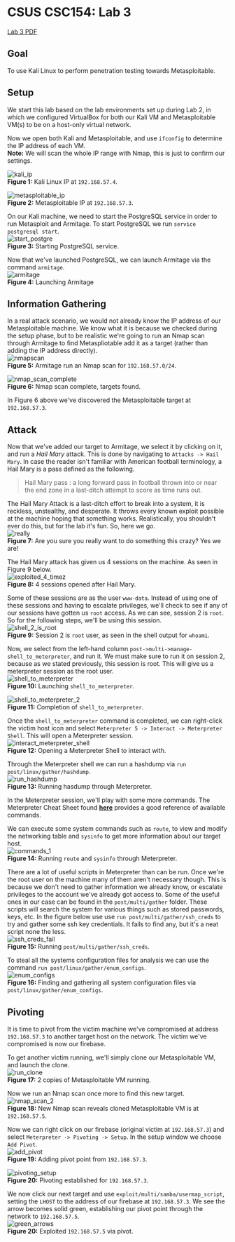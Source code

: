 # CSUS CSC154: Lab 3
[Lab 3 PDF](./writeup/pdf/CSC154_Lab3_Ryan_Kozak.pdf)

## Goal  
To use Kali Linux to perform penetration testing towards Metasploitable.  

## Setup  
We start this lab based on the lab environments set up during Lab 2, in which we configured VirtualBox for both our Kali VM and Metasploitable VM(s) to be on a host-only virtual network.  

Now we open both Kali and Metasploitable, and use `ifconfig` to determine the IP address of each VM.  
**Note:** We will scan the whole IP range with Nmap, this is just to confirm our settings.    

![kali_ip](./writeup/images/kali_ip.png)  
**Figure 1:** Kali Linux IP at `192.168.57.4`.  

![metasploitable_ip](./writeup/images/metasploitable_ip.png)  
**Figure 2:** Metasploitable IP at `192.168.57.3`.  


On our Kali machine, we need to start the PostgreSQL service in order to run Metasploit and Armitage. To start PostgreSQL we run `service postgresql start`.  
![start_postgre](./writeup/images/start_postgre.png)  
**Figure 3:** Starting PostgreSQL service.  

Now that we've launched PostgreSQL, we can launch Armitage via the command `armitage`.  
![armitage](./writeup/images/armitage.png)  
**Figure 4:** Launching Armitage  

## Information Gathering  
In a real attack scenario, we would not already know the IP address of our Metasploitable machine. We know what it is because we checked during the setup phase, but to be realistic we're going to run an Nmap scan through Armitage to find Metaspliotable add it as a target (rather than adding the IP address directly).  
![nmapscan](./writeup/images/nmapscan.png)  
**Figure 5:** Armitage run an Nmap scan for `192.168.57.0/24`.  

![nmap_scan_complete](./writeup/images/nmap_scan_complete.png)  
**Figure 6:** Nmap scan complete, targets found.

In Figure 6 above we've discovered the Metasploitable target at `192.168.57.3`.  

## Attack  
Now that we've added our target to Armitage, we select it by clicking on it, and run a *Hail Mary* attack. This is done by navigating to `Attacks -> Hail Mary`. In case the reader isn't familiar with American football terminology, a Hail Mary is a pass defined as the following.
> Hail Mary pass : a long forward pass in football thrown into or near the end zone in a last-ditch attempt to score as time runs out.

The Hail Mary Attack is a last-ditch effort to break into a system, it is reckless, unstealthy, and desperate. It throws every known exploit possible at the machine hoping that something works. Realistically, you shouldn't ever do this, but for the lab it's fun.  So, here we go.  
![really](./writeup/images/really.png)  
**Figure 7:** Are you sure you really want to do something this crazy? Yes we are!    

The Hail Mary attack has given us 4 sessions on the machine. As seen in Figure 9 below.  
![exploited_4_timez](./writeup/images/exploited_4_timez.png)  
**Figure 8:** 4 sessions opened after Hail Mary.  

Some of these sessions are as the user `www-data`. Instead of using one of these sessions and having to escalate privileges, we'll check to see if any of our sessions have gotten us `root` access. As we can see, session 2 is `root`.  So for the following steps, we'll be using this session.  
![shell_2_is_root](./writeup/images/shell_2_is_root.png)  
**Figure 9:** Session 2 is `root` user, as seen in the shell output for `whoami`.  

Now, we select from the left-hand column `post->multi->manage-shell_to_meterpreter`, and run it. We must make sure to run it on session 2, because as we stated previously, this session is root. This will give us a meterpreter session as the root user.  
![shell_to_meterpreter](./writeup/images/shell_to_meterpreter.png)  
**Figure 10:** Launching `shell_to_meterpreter`.  

![shell_to_meterpreter_2](./writeup/images/shell_to_meterpreter_2.png)  
**Figure 11:** Completion of `shell_to_meterpreter`.

Once the `shell_to_meterpreter` command is completed, we can right-click the victim host icon and select `Meterpreter 5 -> Interact -> Meterpreter Shell`. This will open a Meterpreter session.  
![interact_meterpreter_shell](./writeup/images/interact_meterpreter_shell.png)  
**Figure 12:** Opening a Meterpreter Shell to interact with.  

Through the Meterpreter shell we can run a hashdump via `run post/linux/gather/hashdump`.  
![run_hashdump](./writeup/images/run_hashdump.png)  
**Figure 13:** Running hasdump through Meterpreter.


In the Meterpreter session, we'll play with some more commands. The Meterpreter Cheat Sheet found [**here**](https://www.blueliv.com/downloads/Meterpreter_cheat_sheet_v0.1.pdf) provides a good reference of available commands.  

We can execute some system commands such as `route`, to view and modify the networking table and `sysinfo` to get more information about our target host.  
![commands_1](./writeup/images/commands_1.png)  
**Figure 14:** Running `route` and `sysinfo` through Meterpreter.  

There are a lot of useful scripts in Meterpreter than can be run. Once we're the root user on the machine many of them aren't necessary though. This is because we don't need to gather information we already know, or escalate privileges to the account we've already got access to. Some of the useful ones in our case can be found in the `post/multi/gather` folder. These scripts will search the system for various things such as stored passwords, keys, etc.  In the figure below use use `run post/multi/gather/ssh_creds` to try and gather some ssh key credentials. It fails to find any, but it's a neat script none the less.  
![ssh_creds_fail](./writeup/images/ssh_creds_fail.png)  
**Figure 15:** Running `post/multi/gather/ssh_creds`.  

To steal all the systems configuration files for analysis we can use the command `run post/linux/gather/enum_configs`.  
![enum_configs](./writeup/images/enum_configs.png)  
**Figure 16:** Finding and gathering all system configuration files via `post/linux/gather/enum_configs`.  



## Pivoting  

It is time to pivot from the victim machine we've compromised at address `192.168.57.3` to another target host on the network. The victim we've compromised is now our firebase.  

To get another victim running, we'll simply clone our Metasploitable VM, and launch the clone.  
![run_clone](./writeup/images/run_clone.png)  
**Figure 17:** 2 copies of Metasploitable VM running.


 Now we run an Nmap scan once more to find this new target.  
![nmap_scan_2](./writeup/images/nmap_scan_2.png)  
**Figure 18:** New Nmap scan reveals cloned Metasploitable VM is at `192.168.57.5`.


Now we can right click on our firebase (original victim at `192.168.57.3`) and select `Meterpreter -> Pivoting -> Setup`. In the setup window we choose `Add Pivot`.  
![add_pivot](./writeup/images/add_pivot.png)  
**Figure 19:**  Adding pivot point from `192.168.57.3`.  

![pivoting_setup](./writeup/images/pivoting_setup.png)  
**Figure 20:** Pivoting established for `192.168.57.3`.  

We now click our next target and use `exploit/multi/samba/usermap_script`, setting the `LHOST` to the address of our firebase at `192.168.57.3`. We see the arrow becomes solid green, establishing our pivot point through the network to `192.168.57.5`.    
![green_arrows](./writeup/images/green_arrows.png)  
**Figure 20:** Exploited `192.168.57.5` via pivot.  





